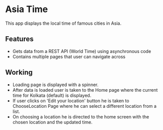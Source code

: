 # Asia Time

This app displays the local time of famous cities in Asia.

## Features
- Gets data from a REST API (World Time) using asynchronous code
- Contains multiple pages that user can navigate across

## Working
- Loading page is displayed with a spinner.
- After data is loaded user is taken to the Home page where the current time for Kolkata (default) is displayed.
- If user clicks on 'Edit your location' button he is taken to ChooseLocation Page where he can select a different location from a list.
- On choosing a location he is directed to the home screen with the chosen location and the updated time. 

